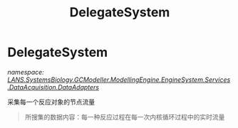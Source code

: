 ﻿---
title: DelegateSystem
---

# DelegateSystem
_namespace: [LANS.SystemsBiology.GCModeller.ModellingEngine.EngineSystem.Services.DataAcquisition.DataAdapters](N-LANS.SystemsBiology.GCModeller.ModellingEngine.EngineSystem.Services.DataAcquisition.DataAdapters.html)_

采集每一个反应对象的节点流量

> 所搜集的数据内容：每一种反应过程在每一次内核循环过程中的实时流量



